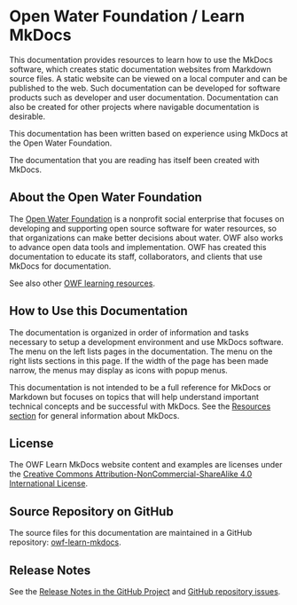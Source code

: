 # Open Water Foundation / Learn MkDocs #

This documentation provides resources to learn how to use the MkDocs software,
which creates static documentation websites from Markdown source files.
A static website can be viewed on a local computer and can be published to the web.
Such documentation can be developed for software products such as developer and user documentation.
Documentation can also be created for other projects where navigable documentation is desirable.

This documentation has been written based on experience using MkDocs at the Open Water Foundation.

The documentation that you are reading has itself been created with MkDocs.

## About the Open Water Foundation ##

The [Open Water Foundation](https://openwaterfoundation.org) is a nonprofit social enterprise that focuses
on developing and supporting open source software for water resources, so that organizations can make better decisions about water.
OWF also works to advance open data tools and implementation.
OWF has created this documentation to educate its staff, collaborators, and clients that use MkDocs for documentation.

See also other [OWF learning resources](https://learn.openwaterfoundation.org).

## How to Use this Documentation ##

The documentation is organized in order of information and tasks necessary to setup a development environment and
use MkDocs software.  The menu on the left lists pages in the documentation.
The menu on the right lists sections in this page.
If the width of the page has been made narrow, the menus may display as icons with popup menus.

This documentation is not intended to be a full reference for MkDocs or Markdown but focuses on topics that
will help understand important technical concepts and be successful with MkDocs.
See the [Resources section](resources.md) for general information about MkDocs.

## License ##

The OWF Learn MkDocs website content and examples are licenses under the
[Creative Commons Attribution-NonCommercial-ShareAlike 4.0 International License](https://creativecommons.org/licenses/by-nc-sa/4.0).

## Source Repository on GitHub ##

The source files for this documentation are maintained in a GitHub repository:  [owf-learn-mkdocs](https://github.com/OpenWaterFoundation/owf-learn-mkdocs).

## Release Notes ##

See the [Release Notes in the GitHub Project](https://github.com/OpenWaterFoundation/owf-learn-mkdocs#release-notes) and
[GitHub repository issues](https://github.com/OpenWaterFoundation/owf-learn-mkdocs/issues).
